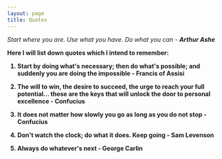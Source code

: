 ```yaml
---
layout: page
title: Quotes
---
```


<p class="message">
<i>Start where you are. Use what you have. Do what you can - <b>Arthur Ashe<b></i>
</p>

Here I will list down quotes which I intend to remember:

1. Start by doing what's necessary; then do what's possible; and suddenly you are doing the impossible - Francis of Assisi

2. The will to win, the desire to succeed, the urge to reach your full potential... these are the keys that will unlock the door to personal excellence - Confucius 

3. It does not matter how slowly you go as long as you do not stop - Confucius

4. Don't watch the clock; do what it does. Keep going - Sam Levenson

5. Always do whatever's next - George Carlin
